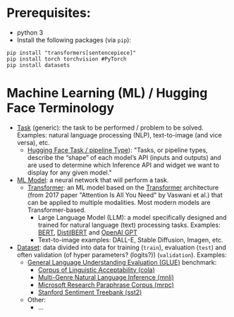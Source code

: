 # Prerequisites: 

* python 3
* Install the following packages (via `pip`):


```
pip install "transformers[sentencepiece]"
pip install torch torchvision #PyTorch
pip install datasets
```

# Machine Learning (ML) / Hugging Face Terminology

* [Task](https://huggingface.co/tasks) (generic): the task to be performed / problem to be solved. Examples: natural language processing (NLP), text-to-image (and vice versa), etc.
  * [Hugging Face Task / pipeline Type](https://huggingface.co/docs/hub/en/models-tasks)): "Tasks, or pipeline types, describe the “shape” of each model’s API (inputs and outputs) and are used to determine which Inference API and widget we want to display for any given model."
* [ML Model](https://learn.microsoft.com/en-us/windows/ai/windows-ml/what-is-a-machine-learning-model): a neural network that will perform a task.
  * [Transformer](https://huggingface.co/docs/transformers/en/index): an ML model based on the [Transformer](https://research.google/blog/transformer-a-novel-neural-network-architecture-for-language-understanding/) architecture (from 2017 paper "Attention Is All You Need" by Vaswani et al.) that can be applied to multiple modalities. Most modern models are Transformer-based.
    * Large Language Model (LLM): a model specifically designed and trained for natural language (text) processing tasks. Examples: [BERT](https://huggingface.co/docs/transformers/en/model_doc/bert), [DistilBERT](https://huggingface.co/docs/transformers/en/model_doc/distilbert) and [OpenAI GPT](https://huggingface.co/docs/transformers/en/model_doc/openai-gpt)
    * Text-to-image examples: DALL-E, Stable Diffusion, Imagen, etc.
* [Dataset](https://huggingface.co/docs/datasets/en/index): data divided into data for training (`train`), evaluation (`test`) and often validation (of hyper parameters? (logits?)) (`validation`). Examples: 
  * [General Language Understanding Evaluation (GLUE)](https://huggingface.co/datasets/nyu-mll/glue) benchmark:
    * [Corpus of Linguistic Acceptability (cola)](https://huggingface.co/datasets/nyu-mll/glue/viewer/cola)
    * [Multi-Genre Natural Language Inference (mnli)](https://huggingface.co/datasets/nyu-mll/glue/viewer/mnli)
    * [Microsoft Research Paraphrase Corpus (mrpc)](https://huggingface.co/datasets/nyu-mll/glue/viewer/mrpc/train)
    * [Stanford Sentiment Treebank (sst2)](https://huggingface.co/datasets/nyu-mll/glue/viewer/sst2)
  * Other:
    * ...
